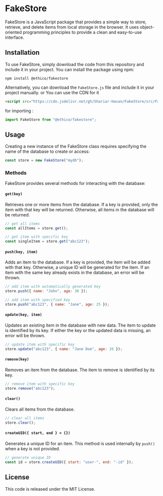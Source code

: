 # FakeStore

FakeStore is a JavaScript package that provides a simple way to store, retrieve, and delete items from local storage in the browser. It uses object-oriented programming principles to provide a clean and easy-to-use interface.

## Installation

To use FakeStore, simply download the code from this repository and include it in your project.
You can install the package using npm:

```
npm install @ethico/fakestore
```

Alternatively, you can download the `FakeStore.js` file and include it in your project manually.
or You can use the CDN for it

```html
<script src="https://cdn.jsdelivr.net/gh/Shariar-Hasan/FakeStore/src/FakeStore.js"></script>
```

for importing :

```javascript
import FakeStore from "@ethico/fakestore";
```

## Usage

Creating a new instance of the FakeStore class requires specifying the name of the database to create or access:

```javascript
const store = new FakeStore("mydb");
```

### Methods

FakeStore provides several methods for interacting with the database:

#### `get(key)`

Retrieves one or more items from the database. If a key is provided, only the item with that key will be returned. Otherwise, all items in the database will be returned.

```javascript
// get all items
const allItems = store.get();

// get item with specific key
const singleItem = store.get("abc123");
```

#### `push(key, item)`

Adds an item to the database. If a key is provided, the item will be added with that key. Otherwise, a unique ID will be generated for the item. If an item with the same key already exists in the database, an error will be thrown.

```javascript
// add item with automatically generated key
store.push({ name: "John", age: 30 });

// add item with specified key
store.push("abc123", { name: "Jane", age: 25 });
```

#### `update(key, item)`

Updates an existing item in the database with new data. The item to update is identified by its key. If either the key or the updated data is missing, an error will be thrown.

```javascript
// update item with specific key
store.update("abc123", { name: "Jane Doe", age: 26 });
```

#### `remove(key)`

Removes an item from the database. The item to remove is identified by its key.

```javascript
// remove item with specific key
store.remove("abc123");
```

#### `clear()`

Clears all items from the database.

```javascript
// clear all items
store.clear();
```

#### `createUID({ start, end } = {})`

Generates a unique ID for an item. This method is used internally by `push()` when a key is not provided.

```javascript
// generate unique ID
const id = store.createUID({ start: "user-", end: "-id" });
```

## License

This code is released under the MIT License.
